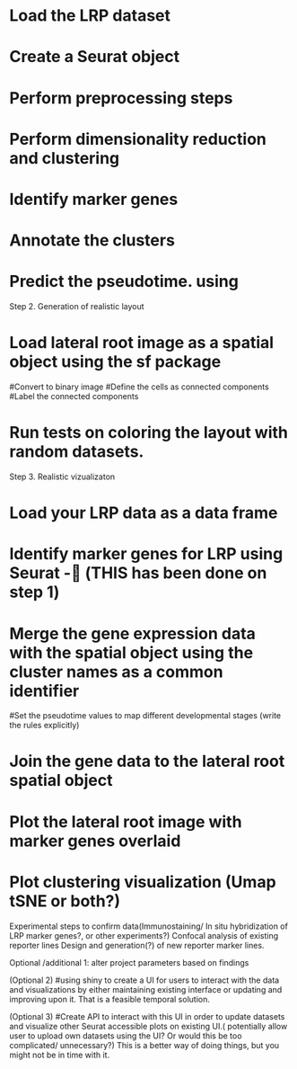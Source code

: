 
# Load the LRP dataset
# Create a Seurat object
# Perform preprocessing steps
# Perform dimensionality reduction and clustering
# Identify marker genes
# Annotate the clusters
# Predict the pseudotime. using
Step 2. Generation of realistic layout
# Load lateral root image as a spatial object using the sf package
#Convert to binary image
#Define the cells as connected components
#Label the connected components
# Run tests on coloring the layout with random datasets.

Step 3. Realistic vizualizaton
# Load your LRP data as a data frame
# Identify marker genes for LRP using Seurat - (THIS has been done on step 1)
# Merge the gene expression data with the spatial object using the cluster names as a common identifier
#Set the pseudotime values to map different developmental stages (write the rules explicitly) 
# Join the gene data to the lateral root spatial object
# Plot the lateral root image with marker genes overlaid
# Plot clustering visualization (Umap tSNE or both?)        

Experimental steps to confirm data(Immunostaining/ In situ hybridization of LRP marker genes?, or other experiments?)
Confocal analysis of existing reporter lines
Design and generation(?) of new reporter marker lines.

Optional /additional 1: alter project parameters based on findings

(Optional 2)
#using shiny to create a UI for users to interact with the data and visualizations by either maintaining existing interface or updating and improving upon it.
That is a feasible temporal solution.

(Optional 3)
#Create API to interact with this UI in order to update datasets and visualize other Seurat accessible plots on existing UI.( potentially allow user to upload own datasets using the UI? Or would this be too complicated/ unnecessary?)
This is a better way of doing things, but you might not be in time with it.


